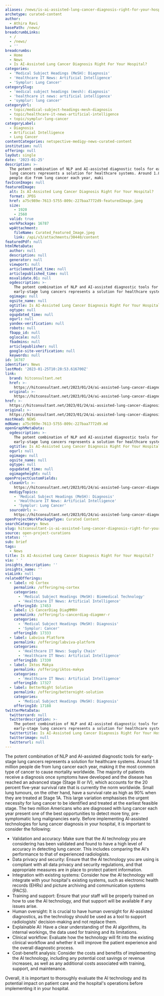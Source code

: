 ```yaml
---
aliases: /news/is-ai-assisted-lung-cancer-diagnosis-right-for-your-hospital
archetype: curated-content
author:
  - Athira Ravi
basePath: /news/
breadcrumbLinks:
  - /
  - /news/
  - ''
breadcrumbs:
  - Home
  - News
  - Is AI-Assisted Lung Cancer Diagnosis Right For Your Hospital?
categories:
  - 'Medical Subject Headings (MeSH): Diagnosis'
  - 'Healthcare IT News: Artificial Intelligence'
  - 'Symplur: Lung Cancer'
categorySlug:
  - 'medical subject headings (mesh): diagnosis'
  - 'healthcare it news: artificial intelligence'
  - 'symplur: lung cancer'
categoryUrl:
  - topic/medical-subject-headings-mesh-diagnosis
  - topic/healthcare-it-news-artificial-intelligence
  - topic/symplur-lung-cancer
categoryLabel:
  - Diagnosis
  - Artificial Intelligence
  - Lung Cancer
contentCategories: netspective-medigy-news-curated-content
institution: null
offering: null
layOut: single
date: '2023-01-25'
description: >-
  The potent combination of NLP and AI-assisted diagnostic tools for early-stage
  lung cancers represents a solution for healthcare systems. Around 1.8 million
  people die from lung cancer each year, maki
favIconImage: null
featuredImage:
  alt: Is AI-Assisted Lung Cancer Diagnosis Right For Your Hospital?
  format: JPEG
  href: a75c989e-7613-5755-809c-227baa7772d9-featuredImage.jpeg
  size:
    - 1920
    - 2560
  valid: true
  workPackage: 16787
  wpAttachment:
    fileName: Curated_Featured_Image.jpeg
    link: /api/v3/attachments/30440/content
featuredPdf: null
htmlMetaData:
  author: null
  description: null
  generator: null
  viewport: null
  articlemodified_time: null
  articlepublished_time: null
  msvalidate.01: null
  ogdescription: >-
    The potent combination of NLP and AI-assisted diagnostic tools for
    early-stage lung cancers represents a solution for healthcare systems,
  ogimage: null
  ogsite_name: null
  ogtitle: Is AI-Assisted Lung Cancer Diagnosis Right For Your Hospital?
  ogtype: null
  ogupdated_time: null
  ogurl: null
  yandex-verification: null
  robots: null
  fbapp_id: null
  oglocale: null
  fbadmins: null
  articlepublisher: null
  google-site-verification: null
  keywords: null
id: 16787
identifier: News
lastMod: '2023-01-25T10:28:53.616700Z'
link:
  brand: hitconsultant.net
  href: >-
    https://hitconsultant.net/2023/01/24/ai-assisted-lung-cancer-diagnosis-hospital/
  original: >-
    https://hitconsultant.net/2023/01/24/ai-assisted-lung-cancer-diagnosis-hospital/
href: >-
  https://hitconsultant.net/2023/01/24/ai-assisted-lung-cancer-diagnosis-hospital/
original: >-
  https://hitconsultant.net/2023/01/24/ai-assisted-lung-cancer-diagnosis-hospital/
mastHead: NEWS
mdName: a75c989e-7613-5755-809c-227baa7772d9.md
openGraphMetaData:
  ogdescription: >-
    The potent combination of NLP and AI-assisted diagnostic tools for
    early-stage lung cancers represents a solution for healthcare systems,
  ogtitle: Is AI-Assisted Lung Cancer Diagnosis Right For Your Hospital?
  ogurl: null
  ogimage: null
  ogsite_name: null
  ogtype: null
  ogupdated_time: null
  ogimageheight: null
openProjectCustomFields:
  cleanUrl: >-
    https://hitconsultant.net/2023/01/24/ai-assisted-lung-cancer-diagnosis-hospital/
  medigyTopics:
    - 'Medical Subject Headings (MeSH): Diagnosis'
    - 'Healthcare IT News: Artificial Intelligence'
    - 'Symplur: Lung Cancer'
  sourceUrl: >-
    https://hitconsultant.net/2023/01/24/ai-assisted-lung-cancer-diagnosis-hospital/
openProjectWorkPackageType: Curated Content
searchCategory: News
slug: hitconsultant-is-ai-assisted-lung-cancer-diagnosis-right-for-your-hospital
source: open-project-curations
status: ''
sub: brief
tags:
  - News
title: Is AI-Assisted Lung Cancer Diagnosis Right For Your Hospital?
via: ' '
insights_description: ''
insights_name: ''
viaLink: null
relatedOfferings:
  - label: nQ Cortex
    permalink: /offering/nq-cortex
    categories:
      - 'Medical Subject Headings (MeSH): Biomedical Technology'
      - 'Healthcare IT News: Artificial Intelligence'
    offeringId: 17453
  - label: LS CancerDiag DiagMMR®
    permalink: /offering/ls-cancerdiag-diagmmr-r
    categories:
      - 'Medical Subject Headings (MeSH): Diagnosis'
      - 'Symplur: Cancer'
    offeringId: 17333
  - label: Labviva Platform
    permalink: /offering/labviva-platform
    categories:
      - 'Healthcare IT News: Supply Chain'
      - 'Healthcare IT News: Artificial Intelligence'
    offeringId: 17330
  - label: Iktos Makya
    permalink: /offering/iktos-makya
    categories:
      - 'Healthcare IT News: Artificial Intelligence'
    offeringId: 17327
  - label: BetterNight Solution
    permalink: /offering/betternight-solution
    categories:
      - 'Medical Subject Headings (MeSH): Diagnosis'
    offeringId: 17188
twitterMetaData:
  twittercard: null
  twitterdescription: >-
    The potent combination of NLP and AI-assisted diagnostic tools for
    early-stage lung cancers represents a solution for healthcare systems,
  twittertitle: Is AI-Assisted Lung Cancer Diagnosis Right For Your Hospital?
  twitterimage: null
  twitterurl: null
---
```

<p>The potent combination of NLP and AI-assisted diagnostic tools for early-stage lung cancers represents a solution for healthcare systems. Around 1.8 million people die from lung cancer each year, making it the most common type of cancer to cause mortality worldwide. The majority of patients receive a diagnosis once symptoms have developed and the disease has reached an advanced stage (Stage III or IV), which accounts for the 20 percent five-year survival rate that is currently the norm worldwide. Small lung tumours, on the other hand, have a survival rate as high as 90% when they are treated at Stage 1A. This large variation emphasises the urgent necessity for lung cancer to be identified and treated at the earliest feasible stage. The two million Americans who are diagnosed with lung cancer each year present one of the best opportunities to detect more tiny, pre-symptomatic lung malignancies early. Before implementing AI-assisted technologies for lung cancer diagnosis in your hospital, it is important to consider the following:</p><ul><li>Validation and accuracy: Make sure that the AI technology you are considering has been validated and found to have a high level of accuracy in detecting lung cancer. This includes comparing the AI's performance to that of experienced radiologists.</li><li>Data privacy and security: Ensure that the AI technology you are using is compliant with all data privacy and security regulations, and that appropriate measures are in place to protect patient information.</li><li>Integration with existing systems: Consider how the AI technology will integrate with your hospital's existing systems, such as electronic health records (EHRs) and picture archiving and communication systems (PACS).</li><li>Training and support: Ensure that your staff will be properly trained on how to use the AI technology, and that support will be available if any issues arise.</li><li>Human oversight: It is crucial to have human oversight for AI-assisted diagnostics, as the technology should be used as a tool to support radiologists' decision-making and not replace them.</li><li>Explainable AI: Have a clear understanding of the AI algorithms, its internal workings, the data used for training and its limitations.</li><li>Clinical workflow: Evaluate how the technology will fit into the existing clinical workflow and whether it will improve the patient experience and the overall diagnostic process.</li><li>Cost-benefit analysis: Consider the costs and benefits of implementing the AI technology, including any potential cost savings or revenue increases, as well as any additional costs associated with training, support, and maintenance.</li></ul><p>Overall, it is important to thoroughly evaluate the AI technology and its potential impact on patient care and the hospital's operations before implementing it in your hospital.</p>